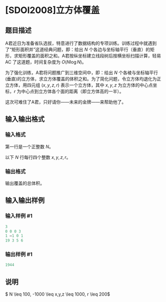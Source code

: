 # [SDOI2008]立方体覆盖

## 题目描述

A君近日为准备省队选拔，特意进行了数据结构的专项训练。训练过程中就遇到了“矩形面积并”这道经典问题，即：给出 $N$ 个各边与坐标轴平行（垂直）的矩形，求矩形覆盖的面积之和。A君按纵坐标建立线段树后按横坐标扫描计算，轻易 AC 了这道题，时间复杂度为 $O(N\log N)$。

为了强化训练，A君将问题推广到三维空间中，即：给出 $N$ 个各棱与坐标轴平行(垂直)的立方体，求立方体覆盖的体积之和。为了简化问题，令立方体均退化为正立方体，用四元组 $(x, y, z, r)$ 表示一个立方体，其中 $x, y, z$ 为立方体的中心点坐标，$r$ 为中心点到立方体各个面的距离（即立方体高的一半）。

这次可难住了A君，只好请你——未来的金牌——来帮助他了。

## 输入输出格式

### 输入格式

第一行是一个正整数 $N$。

以下 $N$ 行每行四个整数 $x, y, z, r$。

### 输出格式

输出覆盖的总体积。

## 输入输出样例

### 输入样例 #1

```cpp
3
0 0 0 3
1 –1 0 1
19 3 5 6
```


### 输出样例 #1

```cpp
1944
```


## 说明

$ N \leq 100, -1000 \leq x,y,z \leq 1000, r \leq 200$

